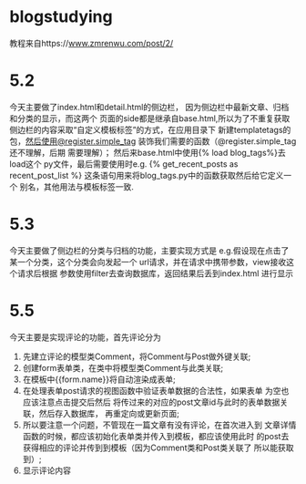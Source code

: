 # blogstudying
教程来自https://www.zmrenwu.com/post/2/


# 5.2
今天主要做了index.html和detail.html的侧边栏，
因为侧边栏中最新文章、归档和分类的显示，而这两个
页面的side都是继承自base.html,所以为了不重复获取
侧边栏的内容采取“自定义模板标签”的方式，在应用目录下
新建templatetags的包，然后使用@register.simple_tag
装饰我们需要的函数（@register.simple_tag还不理解，后期
需要理解）；
然后来base.html中使用{% load blog_tags%}去load这个
py文件，最后需要使用时e.g.
{% get_recent_posts as recent_post_list %}
这条语句用来将blog_tags.py中的函数获取然后给它定义一个
别名，其他用法与模板标签一致.

# 5.3
今天主要做了侧边栏的分类与归档的功能，主要实现方式是
e.g.假设现在点击了某一个分类，这个分类会向发起一个
url请求，并在请求中携带参数，view接收这个请求后根据
参数使用filter去查询数据库，返回结果后丢到index.html
进行显示

# 5.5
今天主要是实现评论的功能，首先评论分为
1. 先建立评论的模型类Comment，将Comment与Post做外键关联;
2. 创建form表单类，在类中将模型类Comment与此类关联;
3. 在模板中{{form.name}}将自动渲染成表单;
4. 在处理表单post请求的视图函数中验证表单数据的合法性，如果表单
为空也应该注意点击提交后然后
将传过来的对应的post文章id与此时的表单数据关联，然后存入数据库，
再重定向或更新页面;
5. 所以要注意一个问题，不管现在一篇文章有没有评论，在首次进入到
文章详情函数的时候，都应该初始化表单类并传入到模板，都应该使用此时
的post去获得相应的评论并传到到模板（因为Comment类和Post类关联了
所以能获取到）;
6. 显示评论内容


